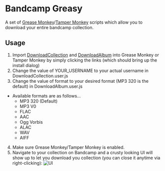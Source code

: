 # Bandcamp Greasy
A set of [Grease Monkey](https://addons.mozilla.org/en-US/firefox/addon/greasemonkey/)/[Tamper Monkey](https://chrome.google.com/webstore/detail/tampermonkey/dhdgffkkebhmkfjojejmpbldmpobfkfo) scripts which allow you to download your entire bandcamp collection.

## Usage
1. Import [DownloadCollection](https://github.com/wcbutler/Bandcamp-Greasy/raw/master/DownloadCollection.user.js) and [DownloadAlbum](https://github.com/wcbutler/Bandcamp-Greasy/raw/master/DownloadAlbum.user.js) into Grease Monkey or Tamper Monkey by simply clicking the links (which should bring up the install dialog)
2. Change the value of YOUR_USERNAME to your actual username in DownloadCollection.user.js
3. Change the value of format to your desired format (MP3 320 is the default) in DownloadAlbum.user.js
  - Available formats are as follows...
    - MP3 320 (Default)
    - MP3 V0
    - FLAC
    - AAC
    - Ogg Vorbis
    - ALAC
    - WAV
    - AIFF
4. Make sure Grease Monkey/Tamper Monkey is enabled.
5. Navigate to your collection on Bandcamp and a crusty looking UI will show up to let you download you collection (you can close it anytime via right-clicking):
![UI](ui.png)
